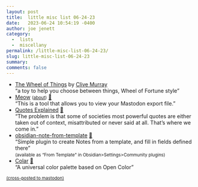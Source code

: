 ```yaml
---
layout: post
title:  little misc list 06-24-23
date:   2023-06-24 10:54:19 -0400
author: joe jenett
category:
  -  lists
  -  miscellany
permalink: /little-misc-list-06-24-23/
slug: little-misc-list-06-24-23
summary: 
comments: false
---
```

<ul class="links">
	<li><a title="The Wheel of Things" href="https://wot.clivemurray.com/">The Wheel of Things</a> by <a title="@axemonkey" href="https://metalhead.club/@axemonkey">Clive Murray</a> <br>“a toy to help you choose between things, Wheel of Fortune style”</li>
	<li><a title="Meow" href="https://purr.neocities.org/">Meow</a> <small>(<a href="https://purr.neocities.org/about/">about</a>)</small> <a href="https://pinboard.in/u:nelson">📌</a><br>“This is a tool that allows you to view your Mastodon export file.”</li>
	<li><a title="Not Your Typical Quote Site" href="https://quotesexplained.com/">Quotes Explained</a> <a href="https://pinboard.in/u:tdjones">📌</a><br>“The problem is that some of societies most powerful quotes are either taken out of context, misattributed or never said at all. That’s where we come in.”</li>
	<li><a title="GitHub - mo-seph/obsidian-note-from-template" href="https://github.com/mo-seph/obsidian-note-from-template">obsidian-note-from-template</a> <a href="https://pinboard.in/u:giso6150">📌</a><br>“Simple plugin to create Notes from a template, and fill in fields defined there” <br><small>(available as “From Template" in Obsidian&gt;Settings&gt;Community plugins)</small></li>
	<li><a title="GitHub - fchristant/colar" href="https://github.com/fchristant/colar">Colar</a> <a href="https://pinboard.in/u:johnloy">📌</a><br>“A universal color palette based on Open Color”</li>
</ul>

<a href="https://brid.gy/publish/mastodon"><small>(cross-posted to mastodon)</small></a>